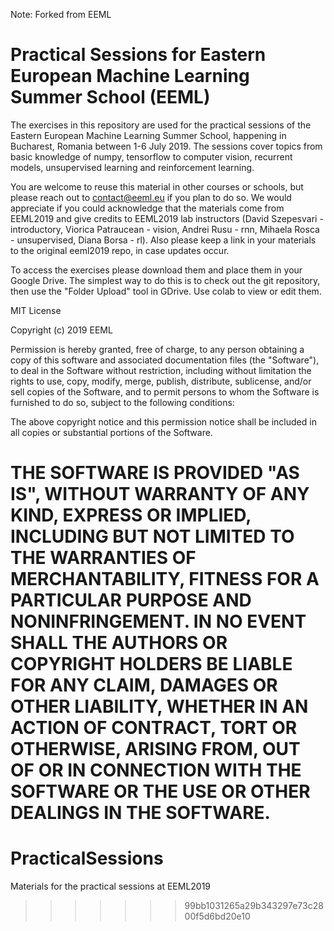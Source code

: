 Note: Forked from EEML
# Practical Sessions for Eastern European Machine Learning Summer School (EEML)

The exercises in this repository are used for the practical sessions of the Eastern European Machine Learning Summer School, happening in Bucharest, Romania between 1-6 July 2019. The sessions cover topics from basic knowledge of numpy, tensorflow to computer vision, recurrent models, unsupervised learning and reinforcement learning.

You are welcome to reuse this material in other courses or schools, but please reach out to contact@eeml.eu if you plan to do so. We would appreciate if you could acknowledge that the materials come from EEML2019 and give credits to EEML2019 lab instructors (David Szepesvari - introductory, Viorica Patraucean - vision, Andrei Rusu - rnn, Mihaela Rosca - unsupervised, Diana Borsa - rl). Also please keep a link in your materials to the original eeml2019 repo, in case updates occur.

To access the exercises please download them and place them in your Google Drive. The simplest way to do this is to check out the git repository, then use the "Folder Upload" tool in GDrive. Use colab to view or edit them.

MIT License

Copyright (c) 2019 EEML

Permission is hereby granted, free of charge, to any person obtaining a copy of this software and associated documentation files (the "Software"), to deal in the Software without restriction, including without limitation the rights to use, copy, modify, merge, publish, distribute, sublicense, and/or sell copies of the Software, and to permit persons to whom the Software is furnished to do so, subject to the following conditions:

The above copyright notice and this permission notice shall be included in all copies or substantial portions of the Software.

THE SOFTWARE IS PROVIDED "AS IS", WITHOUT WARRANTY OF ANY KIND, EXPRESS OR IMPLIED, INCLUDING BUT NOT LIMITED TO THE WARRANTIES OF MERCHANTABILITY, FITNESS FOR A PARTICULAR PURPOSE AND NONINFRINGEMENT. IN NO EVENT SHALL THE AUTHORS OR COPYRIGHT HOLDERS BE LIABLE FOR ANY CLAIM, DAMAGES OR OTHER LIABILITY, WHETHER IN AN ACTION OF CONTRACT, TORT OR OTHERWISE, ARISING FROM, OUT OF OR IN CONNECTION WITH THE SOFTWARE OR THE USE OR OTHER DEALINGS IN THE SOFTWARE.
=======
# PracticalSessions
Materials for the practical sessions at EEML2019
>>>>>>> 99bb1031265a29b343297e73c2800f5d6bd20e10
